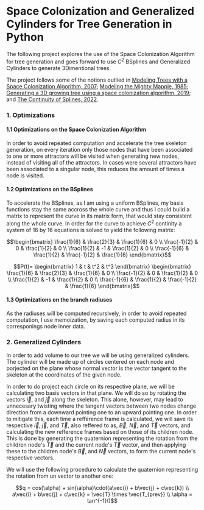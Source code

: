 # Space Colonization and Generalized Cylinders for Tree Generation in Python

The following project explores the use of the Space Colonization Algorithm for tree generation and goes forward to use $C^2$ BSplines and Generalized Cylinders to generate 3Dimentional trees.

The project follows some of the notions outlied in [Modeling Trees with a Space Colonization Algorithm, 2007](http://algorithmicbotany.org/papers/colonization.egwnp2007.large.pdf); [Modeling the Mighty Mapple, 1985](https://courses.cs.duke.edu/fall01/cps124/resources/p305-bloomenthal.pdf); [Generating a 3D growing tree using a space colonization algorithm, 2019](https://ciphrd.com/2019/09/11/generating-a-3d-growing-tree-using-a-space-colonization-algorithm/); and [The Continuity of Splines, 2022](https://www.youtube.com/watch?v=jvPPXbo87ds).

### 1. Optimizations
#### 1.1 Optimizations on the Space Colonization Algorithm
In order to avoid repeated computation and accelerate the tree skeleton generation, on every iteration only those nodes that have been associated to one or more attractors will be visited when generating new nodes, instead of visiting all of the attractors. In cases were several attractors have been associated to a singular node, this reduces the amount of times a node is visited.
#### 1.2 Optimizations on the BSplines
To accelerate the BSplines, as I am using a uniform BSplines, my basis functions stay the same accross the whole curve and thus I could build a matrix to represent the curve in its matrix form, that would stay consistent along the whole curve. In order for the curve to achieve $C^2$ continity a system of 16 by 16 equations is solved to yield the following matrix:
```math
\begin{bmatrix}
    \frac{1}{6} & \frac{2}{3} & \frac{1}{6} & 0 \\
    \frac{-1}{2} & 0 & \frac{1}{2} & 0 \\
    \frac{1}{2} & -1 & \frac{1}{2} & 0 \\
    \frac{-1}{6} & \frac{1}{2} & \frac{-1}{2} & \frac{1}{6}
\end{bmatrix}
```
```math
P(t)=
\begin{bmatrix}
    1 & t & t^2 & t^3
\end{bmatrix}
\begin{bmatrix}
    \frac{1}{6} & \frac{2}{3} & \frac{1}{6} & 0 \\
    \frac{-1}{2} & 0 & \frac{1}{2} & 0 \\
    \frac{1}{2} & -1 & \frac{1}{2} & 0 \\
    \frac{-1}{6} & \frac{1}{2} & \frac{-1}{2} & \frac{1}{6}
\end{bmatrix}
```
#### 1.3 Optimizations on the branch radiuses
As the radiuses will be computed recursively, in order to avoid repeated computation, I use memoization, by saving each computed radius in its corresponings node inner data.

### 2. Generalized Cylinders
In order to add volume to our tree we will be using generalized cylinders. The cylinder will be made up of circles centered on each node and porjected on the plane whose normal vector is the vector tangent to the skeleton at the coordinates of the given node.

In order to do project each circle on its respective plane, we will be calculating two basis vectors in that plane. We will do so by rotating the vectors $\vec{i}$, and $\vec{j}$ along the skeleton. This alone, however, may lead to unnecesary twisting where the tangent vectors between two nodes change direction from a downward pointing one to an upward pointing one. In order to mitigate this, each time a refference frame is calculated, we will save its respective $\vec{i}$, $\vec{j}$, and $\vec{T}$, also reffered to as, $\vec{B}$, $\vec{N}$, and $\vec{T}$ vectors, and calculating the new refference frames based on those of its children node. This is done by generating the quaternion representing the rotation from the children node's $\vec{T}$ and the current node's $\vec{T}$ vector, and then applying these to the children node's $\vec{B}$, and $\vec{N}$ vectors, to form the current node's respective vectors.

We will use the following procedure to calculate the quaternion representing the rotation from un vector to another one:
```math
q = cos(\alpha) + sin(\alpha)\cdot(a\vec{i} + b\vec{j} + c\vec{k}) \\
a\vec{i} + b\vec{j} + c\vec{k} = \vec{T} \times \vec{T_{prev}} \\
\alpha = tan^{-1}()
```